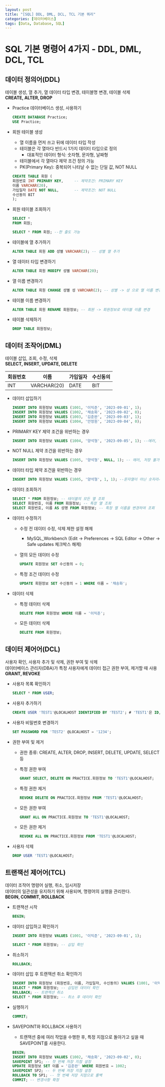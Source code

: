 ```yaml
---
layout: post
title: "[SQL] DDL, DML, DCL, TCL 기본 쿼리"
categories: [데이터베이스]
tags: [Data, Database, SQL]
---
```


# SQL 기본 명령어 4가지 - DDL, DML, DCL, TCL

## **데이터 정의어(DDL)**

테이블 생성, 열 추가, 열 데이터 타입 변경, 테이블명 변경, 테이블 삭제<br>
**CREATE, ALTER, DROP** <br>

- Practice 데이터베이스 생성, 사용하기

  ```sql
  CREATE DATABASE Practice;
  USE Practice;
  ```

- 회원 테이블 생성

  - 열 이름을 먼저 쓰고 뒤에 데이터 타입 작성
  - 테이블은 각 열마다 반드시 1가지 데이터 타입으로 정의
    - 대표적인 데이터 형식: 숫자형, 문자형, 날짜형
  - 테이블에서 각 열마다 제약 조건 정의 가능
  - PK(Primary Key): 중복되어 나타날 수 없는 단일 값, NOT NULL

  ```sql
  CREATE TABLE 회원 (
  회원번호 INT PRIMARY KEY,     -- 제약조건: PRIMARY KEY
  이름 VARCHAR(20),
  가입일자 DATE NOT NULL,       -- 제약조건: NOT NULL
  수신동의 BIT
  );
  ```

- 회원 테이블 조회하기

  ```sql
  SELECT *
  FROM 회원;

  SELECT * FROM 회원; --한 줄도 가능
  ```

- 테이블에 열 추가하기

  ```sql
  ALTER TABLE 회원 ADD 성별 VARCHAR(2); -- 성별 열 추가
  ```

- 열 데이터 타입 변경하기

  ```sql
  ALTER TABLE 회원 MODIFY 성별 VARCHAR(20);
  ```

- 열 이름 변경하기

  ```sql
  ALTER TABLE 회원 CHANGE 성별 성 VARCHAR(2); -- 성별 -> 성 으로 열 이름 변경
  ```

- 테이블 이름 변경하기

  ```sql
  ALTER TABLE 회원 RENAME 회원정보; -- 회원 -> 회원정보로 테이블 이름 변경
  ```

- 테이블 삭제하기

  ```sql
  DROP TABLE 회원정보;
  ```

## **데이터 조작어(DML)**

테이블 삽입, 조회, 수정, 삭제<br>
**SELECT, INSERT, UPDATE, DELETE** <br>

| 회원번호 | 이름        | 가입일자 | 수신동의 |
| -------- | ----------- | -------- | -------- |
| INT      | VARCHAR(20) | DATE     | BIT      |

- 데이터 삽입하기

  ```sql
  INSERT INTO 회원정보 VALUES (1001, '이익준', '2023-09-01', 1);
  INSERT INTO 회원정보 VALUES (1002, '채송화', '2023-09-02', 0);
  INSERT INTO 회원정보 VALUES (1003, '김준완', '2023-09-03', 1);
  INSERT INTO 회원정보 VALUES (1004, '안정원', '2023-09-04', 0);
  ```

- PRIMARY KEY 제약 조건을 위반하는 경우

  ```sql
  INSERT INTO 회원정보 VALUES (1004, '양석형', '2023-09-05', 1); --에러, 중복 저장 불가
  ```

- NOT NULL 제약 조건을 위반하는 경우

  ```sql
  INSERT INTO 회원정보 VALUES (1005, '양석형', NULL, 1); -- 에러, 저장 불가
  ```

- 데이터 타입 제약 조건을 위반하는 경우

  ```sql
  INSERT INTO 회원정보 VALUES (1005, '양석형', 1, 1); --문자열이 아닌 숫자라서 저장 불가
  ```

- 데이터 조회하기

  ```sql
  SELECT * FROM 회원정보; -- 테이블의 모든 열 조회
  SELECT 회원번호, 이름 FROM 회원정보; -- 특정 열 조회
  SELECT 회원번호, 이름 AS 성명 FROM 회원정보; -- 특정 열 이름을 변경하여 조회
  ```

- 데이터 수정하기

  - 수정 전 데이터 수정, 삭제 제한 설정 해제

    - MySQL_Workbench (Edit → Preferences → SQL Editor → Other → Safe updates 체크박스 해제)

  - 열의 모든 데이터 수정

    ```sql
    UPDATE 회원정보 SET 수신동의 = 0;
    ```

  - 특정 조건 데이터 수정

    ```sql
    UPDATE 회원정보 SET 수신동의 = 1 WHERE 이름 = '채송화';
    ```

- 데이터 삭제

  - 특정 데이터 삭제

    ```sql
    DELETE FROM 회원정보 WHERE 이름 = '이익준';
    ```

  - 모든 데이터 삭제

    ```sql
    DELETE FROM 회원정보;
    ```

## **데이터 제어어(DCL)**

사용자 확인, 사용자 추가 및 삭제, 권한 부여 및 삭제<br>
데이터베이스 관리자(DBA)가 특정 사용자에게 데이터 접근 권한 부여, 제거할 때 사용<br>
**GRANT, REVOKE** <br>

- 사용자 목록 확인하기

  ```sql
  SELECT * FROM USER;
  ```

- 사용자 추가하기

  ```sql
  CREATE USER 'TEST1'@LOCALHOST IDENTIFIED BY 'TEST2'; # 'TEST1'은 ID, 'TEST2'는 비밀번호
  ```

- 사용자 비밀번호 변경하기

  ```sql
  SET PASSWORD FOR 'TEST2' @LOCALHOST = '1234';
  ```

- 권한 부여 및 제거

  - 권한 종류: CREATE, ALTER, DROP, INSERT, DELETE, UPDATE, SELECT 등

  - 특정 권한 부여

    ```sql
    GRANT SELECT, DELETE ON PRACTICE.회원정보 TO 'TEST1'@LOCALHOST;
    ```

  - 특정 권한 제거

    ```sql
    REVOKE DELETE ON PRACTICE.회원정보 FROM 'TEST1'@LOCALHOST;
    ```

  - 모든 권한 부여

    ```sql
    GRANT ALL ON PRACTICE.회원정보 TO 'TEST1'@LOCALHOST;
    ```

  - 모든 권한 제거

    ```sql
    REVOKE ALL ON PRACTICE.회원정보 FROM 'TEST1'@LOCALHOST;
    ```

- 사용자 삭제

  ```sql
  DROP USER 'TEST1'@LOCALHOST;
  ```

## **트랜잭선 제어어(TCL)**

데이터 조작어 명령어 실행, 취소, 임시저장<br>
데이터의 일관성을 유지하기 위해 사용되며, 명령어의 실행을 관리한다.<br>
**BEGIN, COMMIT, ROLLBACK**

- 트랜잭션 시작

  ```sql
  BEGIN;
  ```

- 데이터 삽입하고 확인하기

  ```sql
  INSERT INTO 회원정보 VALUES (1001, '이익준', '2023-09-01', 1);

  SELECT * FROM 회원정보; -- 삽입 확인
  ```

- 취소하기

  ```sql
  ROLLBACK;
  ```

- 데이터 삽입 후 트랜잭션 취소 확인하기

  ```sql
  INSERT INTO 회원정보 (회원번호, 이름, 가입일자, 수신동의) VALUES (1001, '이익준', '2023-09-01', 1);
  SELECT * FROM 회원정보; -- 삽입된 데이터 확인
  ROLLBACK; -- 트랜잭션 취소
  SELECT * FROM 회원정보; -- 취소 후 데이터 확인
  ```

- 실행하기

  ```sql
  COMMIT;
  ```

- SAVEPOINT와 ROLLBACK 사용하기

  - 트랜잭션 중에 여러 작업을 수행한 후, 특정 지점으로 돌아가고 싶을 때 SAVEPOINT를 사용한다.

  ```sql
  BEGIN;
  INSERT INTO 회원정보 VALUES (1002, '채송화', '2023-09-02', 0);
  SAVEPOINT SP1; -- 첫 번째 저장 지점 설정
  UPDATE 회원정보 SET 이름 = '김준완' WHERE 회원번호 = 1002;
  SAVEPOINT SP2; -- 두 번째 저장 지점 설정
  ROLLBACK TO SP1; -- 첫 번째 저장 지점으로 롤백
  COMMIT; -- 변경사항 확정
  ```
